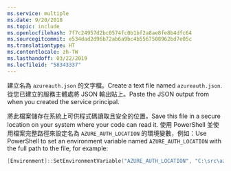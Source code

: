 ```yaml
---
ms.service: multiple
ms.date: 9/20/2018
ms.topic: include
ms.openlocfilehash: 7f7c24957d2bc0574fc0b1bf2a8ae8fe8b4dfc64
ms.sourcegitcommit: e534dad2d96b72ab6a9bc4b5567508962bd7e05c
ms.translationtype: HT
ms.contentlocale: zh-TW
ms.lasthandoff: 03/22/2019
ms.locfileid: "58343337"
---
```

<span data-ttu-id="de724-101">建立名為 `azureauth.json` 的文字檔。</span><span class="sxs-lookup"><span data-stu-id="de724-101">Create a text file named `azureauth.json`.</span></span> <span data-ttu-id="de724-102">從您已建立的服務主體處將 JSON 輸出貼上。</span><span class="sxs-lookup"><span data-stu-id="de724-102">Paste the JSON output from when you created the service principal.</span></span>

<span data-ttu-id="de724-103">將此檔案儲存在系統上可供程式碼讀取且安全的位置。</span><span class="sxs-lookup"><span data-stu-id="de724-103">Save this file in a secure location on your system where your code can read it.</span></span> <span data-ttu-id="de724-104">使用 PowerShell 並使用檔案完整路徑來設定名為 `AZURE_AUTH_LOCATION` 的環境變數，例如：</span><span class="sxs-lookup"><span data-stu-id="de724-104">Use PowerShell to set an environment variable named `AZURE_AUTH_LOCATION` with the full path to the file, for example:</span></span>

```powershell
[Environment]::SetEnvironmentVariable("AZURE_AUTH_LOCATION", "C:\src\azureauth.json", "User")
```
